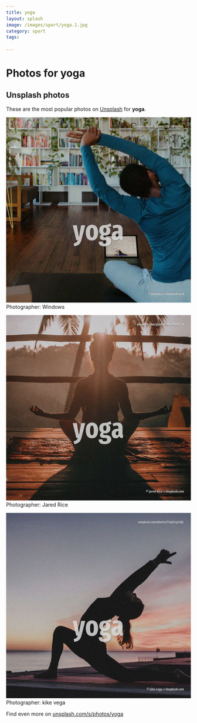 ```yaml
---
title: yoga
layout: splash
image: /images/sport/yoga.1.jpg
category: sport
tags:

---
```

# Photos for yoga
 
## Unsplash photos
These are the most popular photos on [Unsplash](https://unsplash.com) for **yoga**.
 
![yoga](/images/sport/yoga.1.jpg)
Photographer:  Windows
 
![yoga](/images/sport/yoga.2.jpg)
Photographer:  Jared Rice
 
![yoga](/images/sport/yoga.3.jpg)
Photographer:  kike vega
 
Find even more on [unsplash.com/s/photos/yoga](https://unsplash.com/s/photos/yoga)
 
